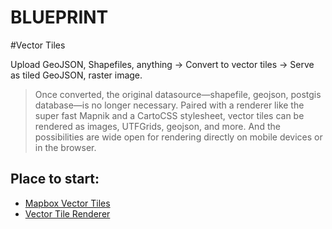 

BLUEPRINT
=========

#Vector Tiles

Upload GeoJSON, Shapefiles, anything -> Convert to vector tiles -> Serve as tiled GeoJSON, raster image.

> Once converted, the original datasource—shapefile, geojson, postgis database—is no longer necessary. Paired with a renderer like the super fast Mapnik and a CartoCSS stylesheet, vector tiles can be rendered as images, UTFGrids, geojson, and more. And the possibilities are wide open for rendering directly on mobile devices or in the browser.

Place to start:
----------------
* [Mapbox Vector Tiles](https://www.mapbox.com/blog/vector-tiles/)
* [Vector Tile Renderer](https://github.com/mapbox/mapnik-vector-tile)